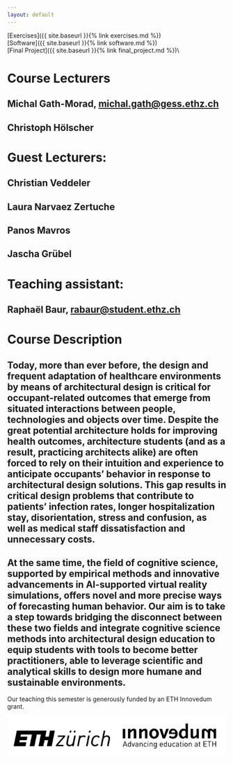 ```yaml
---
layout: default
---
```


[Exercises]({{ site.baseurl }}{% link exercises.md %})\
[Software]({{ site.baseurl }}{% link software.md %})\
[Final Project]({{ site.baseurl }}{% link final_project.md %})\



# Course Lecturers
## Michal Gath-Morad, michal.gath@gess.ethz.ch
## Christoph Hölscher 
# Guest Lecturers:
## Christian Veddeler
## Laura Narvaez Zertuche
## Panos Mavros
## Jascha Grübel
# Teaching assistant: 
## Raphaël Baur, rabaur@student.ethz.ch


# Course Description 

## Today, more than ever before, the design and frequent adaptation of healthcare environments by means of architectural design is critical for occupant-related outcomes that emerge from situated interactions between people, technologies and objects over time. Despite the great potential architecture holds for improving health outcomes, architecture students (and as a result, practicing architects alike) are often forced to rely on their intuition and experience to anticipate occupants’ behavior in response to architectural design solutions. This gap results in critical design problems that contribute to patients’ infection rates, longer hospitalization stay, disorientation, stress and confusion, as well as medical staff dissatisfaction and unnecessary costs.
## At the same time, the field of cognitive science, supported by empirical methods and innovative advancements in AI-supported virtual reality simulations, offers novel and more precise ways of forecasting human behavior. Our aim is to take a step towards bridging the disconnect between these two fields and integrate cognitive science methods into architectural design education to equip students with tools to become better practitioners, able to leverage scientific and analytical skills to design more humane and sustainable environments.

Our teaching this semester is generously funded by an ETH Innovedum grant.

![Logo](Logo.jpg)
